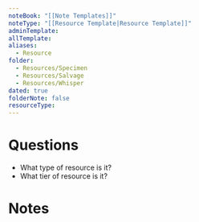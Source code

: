 ```yaml
---
noteBook: "[[Note Templates]]"
noteType: "[[Resource Template|Resource Template]]"
adminTemplate: 
allTemplate: 
aliases:
  - Resource
folder:
  - Resources/Specimen
  - Resources/Salvage
  - Resources/Whisper
dated: true
folderNote: false
resourceType:
---
```

# Questions
- What type of resource is it?
- What tier of resource is it?
# Notes

